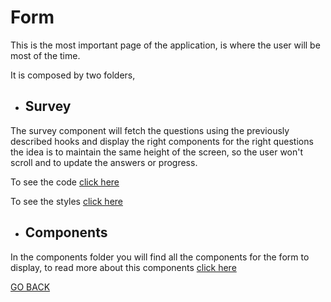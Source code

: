 # Form
This is the most important page of the application, is where the user will be most of the time.

It is composed by two folders,

* ## Survey
The survey component will fetch the questions using the previously described hooks and display the right components for the right questions
the idea is to maintain the same height of the screen, so the user won't scroll and to update the answers or progress. 

To see the code [click here](./Survey/index.tsx)

To see the styles [click here](./Survey/styles.scss)

* ## Components
 In the components folder you will find all the components for the form to display,
 to read more about this components [click here](./Components/README.md)

[GO BACK](../README.md)